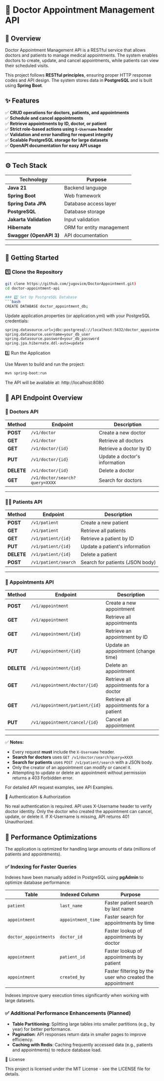 # 🏥 Doctor Appointment Management API

## 📖 Overview
Doctor Appointment Management API is a RESTful service that allows doctors and patients to manage medical appointments. The system enables doctors to create, update, and cancel appointments, while patients can view their scheduled visits. 

This project follows **RESTful principles**, ensuring proper HTTP response codes and API design. The system stores data in **PostgreSQL** and is built using **Spring Boot**.

## ✨ Features
✅ **CRUD operations for doctors, patients, and appointments**  
✅ **Schedule and cancel appointments**  
✅ **Retrieve appointments by ID, doctor, or patient**  
✅ **Strict role-based actions using `X-Username` header**  
✅ **Validation and error handling for request integrity**  
✅ **Scalable PostgreSQL storage for large datasets**  
✅ **OpenAPI documentation for easy API usage**  

------

## ⚙️ Tech Stack
| Technology  | Purpose  |
|-------------|-----------|
| **Java 21** | Backend language|
| **Spring Boot** | Web framework |
| **Spring Data JPA** | Database access layer |
| **PostgreSQL** | Database storage |
| **Jakarta Validation** | Input validation |
| **Hibernate** | ORM for entity management |
| **Swagger (OpenAPI 3)** | API documentation |

---

## 🚀 Getting Started

### 1️⃣ Clone the Repository
```bash
git clone https://github.com/jugovicm/DoctorAppointment.git)
cd doctor-appointment-api

### 2️⃣ Set Up PostgreSQL Database
```bash
CREATE DATABASE doctor_appointment_db;
```
Update application.properties (or application.yml) with your PostgreSQL credentials:
```bash
spring.datasource.url=jdbc:postgresql://localhost:5432/doctor_appointment_db
spring.datasource.username=your_db_user
spring.datasource.password=your_db_password
spring.jpa.hibernate.ddl-auto=update
```
3️⃣ Run the Application

Use Maven to build and run the project:
```bash
mvn spring-boot:run
```
The API will be available at:
http://localhost:8080

## 📌 API Endpoint Overview

### 🏥 Doctors API

| Method | Endpoint | Description |
|--------|--------------------------|------------------------------|
| **POST** | `/v1/doctor` | Create a new doctor |
| **GET** | `/v1/doctor` | Retrieve all doctors |
| **GET** | `/v1/doctor/{id}` | Retrieve a doctor by ID |
| **PUT** | `/v1/doctor/{id}` | Update a doctor's information |
| **DELETE** | `/v1/doctor/{id}` | Delete a doctor |
| **GET** | `/v1/doctor/search?query=XXXX` | Search for doctors |

---

### 👨‍⚕️ Patients API

| Method | Endpoint | Description |
|--------|--------------------------|------------------------------|
| **POST** | `/v1/patient` | Create a new patient |
| **GET** | `/v1/patient` | Retrieve all patients |
| **GET** | `/v1/patient/{id}` | Retrieve a patient by ID |
| **PUT** | `/v1/patient/{id}` | Update a patient's information |
| **DELETE** | `/v1/patient/{id}` | Delete a patient |
| **POST** | `/v1/patient/search` | Search for patients (JSON body) |

---

### 📅 Appointments API

| Method | Endpoint | Description |
|--------|--------------------------------|--------------------------------|
| **POST** | `/v1/appointment` | Create a new appointment |
| **GET** | `/v1/appointment` | Retrieve all appointments |
| **GET** | `/v1/appointment/{id}` | Retrieve an appointment by ID |
| **PUT** | `/v1/appointment/{id}` | Update an appointment (change time) |
| **DELETE** | `/v1/appointment/{id}` | Delete an appointment |
| **GET** | `/v1/appointment/doctor/{id}` | Retrieve all appointments for a doctor |
| **GET** | `/v1/appointment/patient/{id}` | Retrieve all appointments for a patient |
| **PUT** | `/v1/appointment/cancel/{id}` | Cancel an appointment |

---

✅ **Notes:**
- Every request **must** include the `X-Username` header.
- **Search for doctors** uses `GET /v1/doctor/search?query=XXXX`
- **Search for patients** uses `POST /v1/patient/search` with a JSON body.
- Only the creator of an appointment can modify or cancel it.
- Attempting to update or delete an appointment without permission returns a 403 Forbidden error.

For detailed API request examples, see API Examples.

🔐 Authentication & Authorization

No real authentication is required.
API uses X-Username header to verify doctor identity.
Only the doctor who created the appointment can cancel, update, or delete it.
If X-Username is missing, API returns 401 Unauthorized.

## 📌 Performance Optimizations
The application is optimized for handling large amounts of data (millions of patients and appointments). 

### ✅ Indexing for Faster Queries
Indexes have been manually added in PostgreSQL using **pgAdmin** to optimize database performance:

| Table        | Indexed Column         | Purpose |
|-------------|----------------------|---------|
| `patient`   | `last_name`          | Faster patient search by last name |
| `appointment` | `appointment_time` | Faster search for appointments by time |
| `doctor_appointments` | `doctor_id` | Faster lookup of appointments by doctor |
| `appointment` | `patient_id` | Faster lookup of appointments by patient |
| `appointment` | `created_by` | Faster filtering by the user who created the appointment |

Indexes improve query execution times significantly when working with large datasets.

### ✅ Additional Performance Enhancements (Planned)
- **Table Partitioning**: Splitting large tables into smaller partitions (e.g., by year) for better performance.
- **Pagination**: API responses return data in smaller pages to improve efficiency.
- **Caching with Redis**: Caching frequently accessed data (e.g., patients and appointments) to reduce database load.

📜 License

This project is licensed under the MIT License - see the LICENSE file for details.
 
